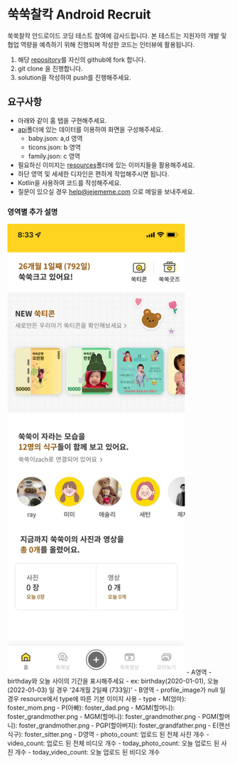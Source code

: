 # 쑥쑥찰칵 Android Recruit

쑥쑥찰칵 안드로이드 코딩 테스트 참여에 감사드립니다.
본 테스트는 지원자의 개발 및 협업 역량을 예측하기 위해 진행되며
작성한 코드는 인터뷰에 활용됩니다.


1. 해당 [repository](https://github.com/JEJEMEME/android-recruit)를 자신의 github에 fork 합니다.
2. git clone 을 진행합니다.
3. solution을 작성하여 push를 진행해주세요.

## 요구사항
- 아래와 같이 홈 탭을 구현해주세요.
- [api](https://github.com/JEJEMEME/android-recruit/api)폴더에 있는 데이터를 이용하여 화면을 구성해주세요.
    - baby.json: a,d 영역
    - ticons.json: b 영역
    - family.json: c 영역
- 필요하신 이미지는 [resources](https://github.com/JEJEMEME/android-recruit/resources)폴더에 있는 이미지들을 활용해주세요.
- 하단 영역 및 세세한 디자인은 편하게 작업해주시면 됩니다.
- Kotlin을 사용하여 코드를 작성해주세요.
- 질문이 있으실 경우 help@jejememe.com 으로 메일을 보내주세요.

### 영역별 추가 설명
<img src="screenshot/home/000.jpg" width="400">
- A영역
    - birthday와 오늘 사이의 기간을 표시해주세요
        - ex: birthday(2020-01-01), 오늘 (2022-01-03) 일 경우 '24개월 2일째  (733일)'
- B영역
    - profile_image가 null 일 경우 resource에서 type에 따른 기본 이미지 사용
        - type
            - M(엄마): foster_mom.png
            - P(아빠): foster_dad.png
            - MGM(할머니): foster_grandmother.png
            - MGM(할머니): foster_grandmother.png
            - PGM(할머니): foster_grandmother.png
            - PGP(할아버지): foster_grandfather.png
            - E(랜선식구): foster_sitter.png
- D영역
    - photo_count: 업로드 된 전체 사진 개수
    - video_count: 업로드 된 전체 비디오 개수
    - today_photo_count: 오늘 업로드 된 사진 개수
    - today_video_count: 오늘 업로드 된 비디오 개수